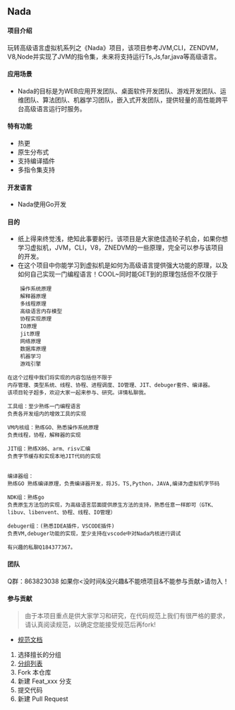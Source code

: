 ## Nada

#### 项目介绍
玩转高级语言虚拟机系列之《Nada》项目，该项目参考JVM,CLI，ZENDVM，V8,Node并实现了JVM的指令集，未来将支持运行Ts,Js,far,java等高级语言。

#### 应用场景
- Nada的目标是为WEB应用开发团队、桌面软件开发团队、游戏开发团队、运维团队、算法团队、机器学习团队，嵌入式开发团队，提供轻量的高性能跨平台高级语言运行时服务。


#### 特有功能
- 热更
- 原生分布式
- 支持编译插件
- 多指令集支持

#### 开发语言
- Nada使用Go开发

#### 目的
- 纸上得来终觉浅，绝知此事要躬行。该项目是大家绝佳造轮子机会，如果你想学习虚拟机，JVM，CLI，V8，ZNEDVM的一些原理，完全可以参与该项目的开发。
- 在这个项目中你能学习到虚拟机是如何为高级语言提供强大功能的原理，以及如何自己实现一门编程语言！COOL~同时能GET到的原理包括但不仅限于
```
	操作系统原理
	解释器原理
	多线程原理
	高级语言内存模型
	协程实现原理
	IO原理
	jit原理
	网络原理
	数据库原理
	机器学习
	游戏引擎

```
```
在这个过程中我们将实现的内容包括但不限于
内存管理、类型系统、线程、协程、进程调度、IO管理、JIT、debuger套件、编译器。
该项目轮子超多，欢迎大家一起来参与、研究。详情私聊我。

工具组：至少熟练一门编程语言
负责各开发组内的增效工具的实现

VM内核组：熟练GO、熟悉操作系统原理
负责线程，协程，解释器的实现

JIT组：熟练X86、arm、risv汇编
负责字节缓存和实现本地JIT代码的实现


编译器组：
熟练GO 熟练编译原理，负责编译器开发，将JS，TS,Python，JAVA,编译为虚拟机字节码

NDK组：熟练go
负责原生方法包的实现，为高级语言层面提供原生方法的支持，熟悉任意一样即可（GTK、libuv、libenvent、协程、线程、IO管理）

debuger组：(熟悉IDEA插件，VSCODE插件)
负责VM,debuger功能的实现，至少支持在vscode中对Nada内核进行调试

有兴趣的私聊Q184377367。
```

#### 团队
Q群：863823038 如果你<没时间&没兴趣&不能喷项目&不能参与贡献>请勿入！




#### 参与贡献
> 由于本项目重点是供大家学习和研究，在代码规范上我们有很严格的要求，请认真阅读规范，以确定您能接受规范后再fork!
-  [规范文档](https://gitee.com/grateful/farvm/wikis/%E5%BC%80%E5%8F%91%E8%A7%84%E8%8C%83?sort_id=3481374)
1.  选择擅长的分组
2. [分组列表](https://gitee.com/grateful/farvm/wikis/%E6%93%85%E9%95%BF%E5%88%86%E7%BB%84?sort_id=3481509)
3.  Fork 本仓库
4.  新建 Feat_xxx 分支
5.  提交代码
6.  新建 Pull Request




